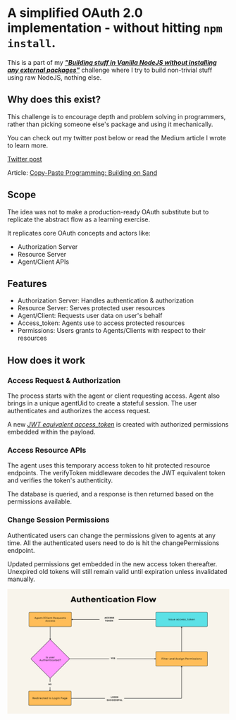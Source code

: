 # A simplified OAuth 2.0 implementation - without hitting `npm install`.

This is a part of my [_**"Building stuff in Vanilla NodeJS without installing any external packages"**_](https://x.com/sahil_singh37/status/1759523537402868217?s=20) challenge where I try to build non-trivial stuff using raw NodeJS, nothing else.

## Why does this exist?

This challenge is to encourage depth and problem solving in programmers, rather than picking someone else's package and using it mechanically.

You can check out my twitter post below or read the Medium article I wrote to learn more.

[Twitter post](https://x.com/sahil_singh37/status/1759523537402868217?s=20)

Article: [Copy-Paste Programming: Building on Sand](https://medium.com/@sahil.work10/copy-paste-programming-building-on-sand-5722f4b71bc6)

## Scope

The idea was not to make a production-ready OAuth substitute but to replicate the abstract flow as a learning exercise.

It replicates core OAuth concepts and actors like:

- Authorization Server
- Resource Server
- Agent/Client APIs

## Features

- Authorization Server: Handles authentication & authorization
- Resource Server: Serves protected user resources
- Agent/Client: Requests user data on user's behalf
- Access_token: Agents use to access protected resources
- Permissions: Users grants to Agents/Clients with respect to their resources

## How does it work

### Access Request & Authorization

The process starts with the agent or client requesting access. Agent also brings in a unique agentUid to create a stateful session.
The user authenticates and authorizes the access request.

A new [_JWT equivalent access_token_](https://github.com/sahilsGit/myOwnJWT) is created with authorized permissions embedded within the payload.

### Access Resource APIs

The agent uses this temporary access token to hit protected resource endpoints.
The verifyToken middleware decodes the JWT equivalent token and verifies the token's authenticity.

The database is queried, and a response is then returned based on the permissions available.

### Change Session Permissions

Authenticated users can change the permissions given to agents at any time. All the authenticated users need to do is hit the changePermissions endpoint.

Updated permissions get embedded in the new access token thereafter.
Unexpired old tokens will still remain valid until expiration unless invalidated manually.

<p align="center">
  <img src="./authFlow.png" alt="Authentication Flow Diagram"/>
</p>
